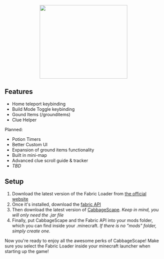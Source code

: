 <p align = "center">
   <img width="280" height="235" src="https://user-images.githubusercontent.com/62683395/156620547-ea718817-fefc-4bf1-82bb-21624077af34.png">
</p>

## Features

* Home teleport keybinding
* Build Mode Toggle keybinding
* Gound Items (/grounditems)
* Clue Helper

Planned:
* Potion Timers
* Better Custom UI
* Expansion of ground items functionality
* Built in mini-map
* Advanced clue scroll guide & tracker
* *TBD*

## Setup

1) Download the latest version of the Fabric Loader from [the official website](https://fabricmc.net/) 
2) Once it's installed, download the [fabric API](https://www.curseforge.com/minecraft/mc-mods/fabric-api/download)
3) Then download the latest version of [CabbageScape](https://github.com/cabbagegod/cabbagescape/releases). *Keep in mind, you will only need the .jar file*
4) Finally, put CabbageScape and the Fabric API into your mods folder, which you can find inside your .minecraft. *If there is no "mods" folder, simply create one.*

Now you're ready to enjoy all the awesome perks of CabbageScape! Make sure you select the Fabric Loader inside your minecraft launcher when starting up the game!
